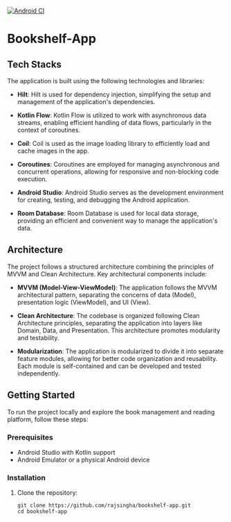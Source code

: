 [![Android CI](https://github.com/rajsingha/Bookshelf-App/actions/workflows/android.yml/badge.svg)](https://github.com/rajsingha/Bookshelf-App/actions/workflows/android.yml)
# Bookshelf-App

## Tech Stacks

The application is built using the following technologies and libraries:

- **Hilt**: Hilt is used for dependency injection, simplifying the setup and management of the application's dependencies.

- **Kotlin Flow**: Kotlin Flow is utilized to work with asynchronous data streams, enabling efficient handling of data flows, particularly in the context of coroutines.

- **Coil**: Coil is used as the image loading library to efficiently load and cache images in the app.

- **Coroutines**: Coroutines are employed for managing asynchronous and concurrent operations, allowing for responsive and non-blocking code execution.

- **Android Studio**: Android Studio serves as the development environment for creating, testing, and debugging the Android application.

- **Room Database**: Room Database is used for local data storage, providing an efficient and convenient way to manage the application's data.

## Architecture

The project follows a structured architecture combining the principles of MVVM and Clean Architecture. Key architectural components include:

- **MVVM (Model-View-ViewModel)**: The application follows the MVVM architectural pattern, separating the concerns of data (Model), presentation logic (ViewModel), and UI (View).

- **Clean Architecture**: The codebase is organized following Clean Architecture principles, separating the application into layers like Domain, Data, and Presentation. This architecture promotes modularity and testability.

- **Modularization**: The application is modularized to divide it into separate feature modules, allowing for better code organization and reusability. Each module is self-contained and can be developed and tested independently.

## Getting Started

To run the project locally and explore the book management and reading platform, follow these steps:

### Prerequisites

- Android Studio with Kotlin support
- Android Emulator or a physical Android device

### Installation

1. Clone the repository:

   ```bash[
   git clone https://github.com/rajsingha/bookshelf-app.git
   cd bookshelf-app
